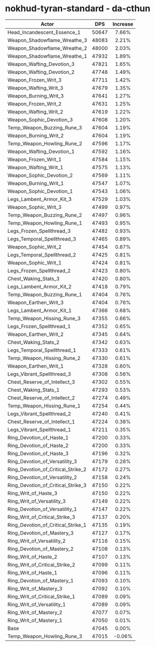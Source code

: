 # nokhud-tyran-standard - da-cthun
| Actor | DPS | Increase |
|---|:---:|:---:|
|Head_Incandescent_Essence_1|50647|7.66%|
|Weapon_Shadowflame_Wreathe_3|48083|2.21%|
|Weapon_Shadowflame_Wreathe_2|48000|2.03%|
|Weapon_Shadowflame_Wreathe_1|47932|1.89%|
|Weapon_Wafting_Devotion_3|47821|1.65%|
|Weapon_Wafting_Devotion_2|47748|1.49%|
|Weapon_Frozen_Writ_3|47711|1.42%|
|Weapon_Wafting_Writ_3|47679|1.35%|
|Weapon_Burning_Writ_3|47641|1.27%|
|Weapon_Frozen_Writ_2|47631|1.25%|
|Weapon_Wafting_Writ_2|47619|1.22%|
|Weapon_Sophic_Devotion_3|47608|1.20%|
|Temp_Weapon_Buzzing_Rune_3|47604|1.19%|
|Weapon_Burning_Writ_2|47604|1.19%|
|Temp_Weapon_Howling_Rune_2|47596|1.17%|
|Weapon_Wafting_Devotion_1|47592|1.16%|
|Weapon_Frozen_Writ_1|47584|1.15%|
|Weapon_Wafting_Writ_1|47575|1.13%|
|Weapon_Sophic_Devotion_2|47569|1.11%|
|Weapon_Burning_Writ_1|47547|1.07%|
|Weapon_Sophic_Devotion_1|47543|1.06%|
|Legs_Lambent_Armor_Kit_3|47529|1.03%|
|Weapon_Sophic_Writ_3|47499|0.97%|
|Temp_Weapon_Buzzing_Rune_2|47497|0.96%|
|Temp_Weapon_Howling_Rune_1|47493|0.95%|
|Legs_Frozen_Spellthread_3|47482|0.93%|
|Legs_Temporal_Spellthread_3|47465|0.89%|
|Weapon_Sophic_Writ_2|47454|0.87%|
|Legs_Temporal_Spellthread_2|47425|0.81%|
|Weapon_Sophic_Writ_1|47424|0.81%|
|Legs_Frozen_Spellthread_2|47423|0.80%|
|Chest_Waking_Stats_3|47420|0.80%|
|Legs_Lambent_Armor_Kit_2|47418|0.79%|
|Temp_Weapon_Buzzing_Rune_1|47404|0.76%|
|Weapon_Earthen_Writ_3|47404|0.76%|
|Legs_Lambent_Armor_Kit_1|47366|0.68%|
|Temp_Weapon_Hissing_Rune_3|47355|0.66%|
|Legs_Frozen_Spellthread_1|47352|0.65%|
|Weapon_Earthen_Writ_2|47345|0.64%|
|Chest_Waking_Stats_2|47342|0.63%|
|Legs_Temporal_Spellthread_1|47333|0.61%|
|Temp_Weapon_Hissing_Rune_2|47330|0.61%|
|Weapon_Earthen_Writ_1|47328|0.60%|
|Legs_Vibrant_Spellthread_3|47308|0.56%|
|Chest_Reserve_of_Intellect_3|47302|0.55%|
|Chest_Waking_Stats_1|47293|0.53%|
|Chest_Reserve_of_Intellect_2|47274|0.49%|
|Temp_Weapon_Hissing_Rune_1|47254|0.44%|
|Legs_Vibrant_Spellthread_2|47240|0.41%|
|Chest_Reserve_of_Intellect_1|47224|0.38%|
|Legs_Vibrant_Spellthread_1|47211|0.35%|
|Ring_Devotion_of_Haste_1|47200|0.33%|
|Ring_Devotion_of_Haste_2|47200|0.33%|
|Ring_Devotion_of_Haste_3|47196|0.32%|
|Ring_Devotion_of_Versatility_3|47179|0.28%|
|Ring_Devotion_of_Critical_Strike_2|47172|0.27%|
|Ring_Devotion_of_Versatility_2|47158|0.24%|
|Ring_Devotion_of_Critical_Strike_3|47150|0.22%|
|Ring_Writ_of_Haste_3|47150|0.22%|
|Ring_Writ_of_Versatility_3|47149|0.22%|
|Ring_Devotion_of_Versatility_1|47147|0.22%|
|Ring_Writ_of_Critical_Strike_3|47137|0.20%|
|Ring_Devotion_of_Critical_Strike_1|47135|0.19%|
|Ring_Devotion_of_Mastery_3|47127|0.17%|
|Ring_Writ_of_Versatility_2|47116|0.15%|
|Ring_Devotion_of_Mastery_2|47108|0.13%|
|Ring_Writ_of_Haste_2|47107|0.13%|
|Ring_Writ_of_Critical_Strike_2|47099|0.11%|
|Ring_Writ_of_Haste_1|47096|0.11%|
|Ring_Devotion_of_Mastery_1|47093|0.10%|
|Ring_Writ_of_Mastery_3|47092|0.10%|
|Ring_Writ_of_Critical_Strike_1|47089|0.09%|
|Ring_Writ_of_Versatility_1|47089|0.09%|
|Ring_Writ_of_Mastery_2|47077|0.07%|
|Ring_Writ_of_Mastery_1|47050|0.01%|
|Base|47045|0.00%|
|Temp_Weapon_Howling_Rune_3|47015|-0.06%|
